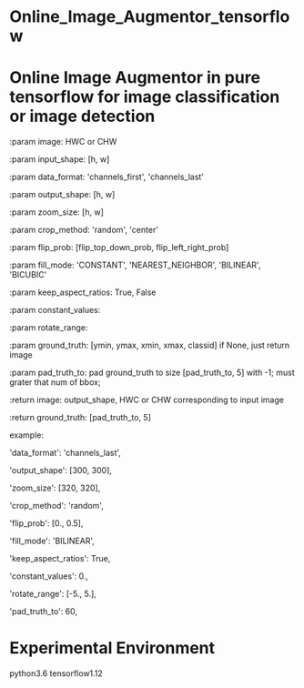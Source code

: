 # Online_Image_Augmentor_tensorflow


# Online Image Augmentor in pure tensorflow  for image classification or image detection

:param   image: HWC or CHW
    
:param   input_shape: [h, w]
    
:param   data_format: 'channels_first', 'channels_last'
    
:param   output_shape: [h, w]
    
:param   zoom_size: [h, w]
    
:param   crop_method: 'random', 'center'
    
:param   flip_prob: [flip_top_down_prob, flip_left_right_prob]
    
:param   fill_mode: 'CONSTANT', 'NEAREST_NEIGHBOR', 'BILINEAR', 'BICUBIC'
    
:param   keep_aspect_ratios: True, False
    
:param   constant_values:
    
:param   rotate_range:
    
:param   ground_truth: [ymin, ymax, xmin, xmax, classid]  if None, just return image
    
:param   pad_truth_to: pad ground_truth to size [pad_truth_to, 5] with -1; must grater that num of bbox;
    
:return   image: output_shape, HWC or CHW corresponding to input image
    
:return   ground_truth: [pad_truth_to, 5]
 
 
example:   

'data_format':   'channels_last', 
    
'output_shape':   [300, 300],  
    
'zoom_size':   [320, 320],
    
'crop_method':   'random',
    
'flip_prob':   [0., 0.5],
    
'fill_mode':   'BILINEAR',
    
'keep_aspect_ratios':   True,
    
'constant_values':   0.,
    
'rotate_range':   [-5., 5.],
     
'pad_truth_to':   60,


# Experimental Environment

python3.6 tensorflow1.12
    
